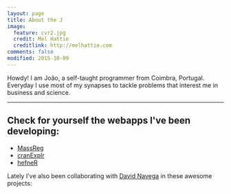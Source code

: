 ```yaml
---
layout: page
title: About the J
image:
  feature: cvr2.jpg
  credit: Mel Hattie
  creditlink: http://melhattie.com
comments: false
modified: 2015-10-09
---
```


Howdy! I am João, a self-taught programmer from Coimbra, Portugal. Everyday I use most of my synapses to tackle problems that interest me in business and science.

---

## Check for yourself the webapps I've been developing:

* [MassReg](http://apps.osteomics.com/MassReg)
* [cranExplr](http://apps.osteomics.com/cranExplr/)
* [hefneR](http://apps.osteomics.com/hefner-app) 

Lately I've also been collaborating with [David Navega](https://github.com/dsnavega) in these awesome projects:

<!---
* [rASUDAS](https://dsnavega.shinyapps.io/r-asudas-app/)

* [AncesTrees](https://apps.osteomics.com/AncesTrees)

---

## Co-founder of a startup merging future tech and osteology

<figure>
	<a href="http://osteomics.com" target="_blank"><img src="http://jcoelho.com/images/osteomicsLogo.png" alt="osteomics: bone products"></a>
	<figcaption><a href="http://osteomics.com" target="_blank" title="osteomics">osteomics: developing clinical and forensic decision support systems for human bone biology</a>.</figcaption>
</figure>

In this project I've been working directly with 3D printing technologies, virtual 3D modelling, complex morphometric analytics and web development.


